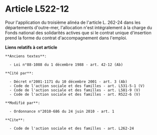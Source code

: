 # Article L522-12

Pour l'application du troisième alinéa de l'article L. 262-24 dans les départements d'outre-mer, l'allocation n'est
intégralement à la charge du Fonds national des solidarités actives que si le contrat unique d'insertion prend la forme du
contrat d'accompagnement dans l'emploi.

**Liens relatifs à cet article**

	**Anciens textes**:

	  - Loi n°88-1088 du 1 décembre 1988 - art. 42-12 (Ab)

	**Cité par**:

	  - Décret n°2001-1171 du 10 décembre 2001 - art. 3 (Ab)
	  - Code de l'action sociale et des familles - art. L531-5-1 (V)
	  - Code de l'action sociale et des familles - art. L581-9 (V)
	  - Code de l'action sociale et des familles - art. R522-6 (V)

	**Modifié par**:

	  - Ordonnance n°2010-686 du 24 juin 2010 - art. 1

	**Cite**:

	  - Code de l'action sociale et des familles - art. L262-24
